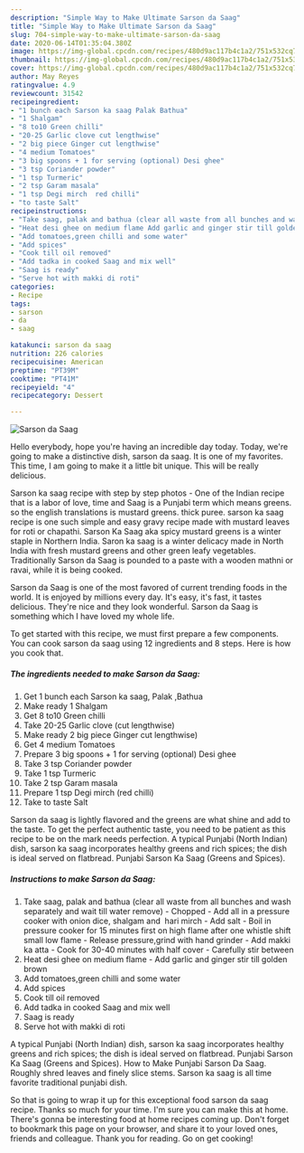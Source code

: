 ```yaml
---
description: "Simple Way to Make Ultimate Sarson da Saag"
title: "Simple Way to Make Ultimate Sarson da Saag"
slug: 704-simple-way-to-make-ultimate-sarson-da-saag
date: 2020-06-14T01:35:04.380Z
image: https://img-global.cpcdn.com/recipes/480d9ac117b4c1a2/751x532cq70/sarson-da-saag-recipe-main-photo.jpg
thumbnail: https://img-global.cpcdn.com/recipes/480d9ac117b4c1a2/751x532cq70/sarson-da-saag-recipe-main-photo.jpg
cover: https://img-global.cpcdn.com/recipes/480d9ac117b4c1a2/751x532cq70/sarson-da-saag-recipe-main-photo.jpg
author: May Reyes
ratingvalue: 4.9
reviewcount: 31542
recipeingredient:
- "1 bunch each Sarson ka saag Palak Bathua"
- "1 Shalgam"
- "8 to10 Green chilli"
- "20-25 Garlic clove cut lengthwise"
- "2 big piece Ginger cut lengthwise"
- "4 medium Tomatoes"
- "3 big spoons + 1 for serving (optional) Desi ghee"
- "3 tsp Coriander powder"
- "1 tsp Turmeric"
- "2 tsp Garam masala"
- "1 tsp Degi mirch  red chilli"
- "to taste Salt"
recipeinstructions:
- "Take saag, palak and bathua (clear all waste from all bunches and wash separately and wait till water remove) Chopped  Add all in a pressure cooker with onion dice, shalgam and  hari mirch Add salt Boil in pressure cooker for 15 minutes first on high flame after one whistle shift small low flame Release pressure,grind with hand grinder  Add makki ka atta Cook for 30-40 minutes with half cover  Carefully stir between"
- "Heat desi ghee on medium flame Add garlic and ginger stir till golden brown"
- "Add tomatoes,green chilli and some water"
- "Add spices"
- "Cook till oil removed"
- "Add tadka in cooked Saag and mix well"
- "Saag is ready"
- "Serve hot with makki di roti"
categories:
- Recipe
tags:
- sarson
- da
- saag

katakunci: sarson da saag 
nutrition: 226 calories
recipecuisine: American
preptime: "PT39M"
cooktime: "PT41M"
recipeyield: "4"
recipecategory: Dessert

---
```



![Sarson da Saag](https://img-global.cpcdn.com/recipes/480d9ac117b4c1a2/751x532cq70/sarson-da-saag-recipe-main-photo.jpg)

Hello everybody, hope you're having an incredible day today. Today, we're going to make a distinctive dish, sarson da saag. It is one of my favorites. This time, I am going to make it a little bit unique. This will be really delicious.

Sarson ka saag recipe with step by step photos - One of the Indian recipe that is a labor of love, time and Saag is a Punjabi term which means greens. so the english translations is mustard greens. thick puree. sarson ka saag recipe is one such simple and easy gravy recipe made with mustard leaves for roti or chapathi. Sarson Ka Saag aka spicy mustard greens is a winter staple in Northern India. Saron ka saag is a winter delicacy made in North India with fresh mustard greens and other green leafy vegetables. Traditionally Sarson da Saag is pounded to a paste with a wooden mathni or ravai, while it is being cooked.

Sarson da Saag is one of the most favored of current trending foods in the world. It is enjoyed by millions every day. It's easy, it's fast, it tastes delicious. They're nice and they look wonderful. Sarson da Saag is something which I have loved my whole life.


To get started with this recipe, we must first prepare a few components. You can cook sarson da saag using 12 ingredients and 8 steps. Here is how you cook that.

<!--inarticleads1-->

##### The ingredients needed to make Sarson da Saag:

1. Get 1 bunch each Sarson ka saag, Palak ,Bathua
1. Make ready 1 Shalgam
1. Get 8 to10 Green chilli
1. Take 20-25 Garlic clove (cut lengthwise)
1. Make ready 2 big piece Ginger cut lengthwise)
1. Get 4 medium Tomatoes
1. Prepare 3 big spoons + 1 for serving (optional) Desi ghee
1. Take 3 tsp Coriander powder
1. Take 1 tsp Turmeric
1. Take 2 tsp Garam masala
1. Prepare 1 tsp Degi mirch  (red chilli)
1. Take to taste Salt


Sarson da saag is lightly flavored and the greens are what shine and add to the taste. To get the perfect authentic taste, you need to be patient as this recipe to be on the mark needs perfection. A typical Punjabi (North Indian) dish, sarson ka saag incorporates healthy greens and rich spices; the dish is ideal served on flatbread. Punjabi Sarson Ka Saag (Greens and Spices). 

<!--inarticleads2-->

##### Instructions to make Sarson da Saag:

1. Take saag, palak and bathua (clear all waste from all bunches and wash separately and wait till water remove) - Chopped  - Add all in a pressure cooker with onion dice, shalgam and  hari mirch - Add salt - Boil in pressure cooker for 15 minutes first on high flame after one whistle shift small low flame - Release pressure,grind with hand grinder  - Add makki ka atta - Cook for 30-40 minutes with half cover  - Carefully stir between
1. Heat desi ghee on medium flame - Add garlic and ginger stir till golden brown
1. Add tomatoes,green chilli and some water
1. Add spices
1. Cook till oil removed
1. Add tadka in cooked Saag and mix well
1. Saag is ready
1. Serve hot with makki di roti


A typical Punjabi (North Indian) dish, sarson ka saag incorporates healthy greens and rich spices; the dish is ideal served on flatbread. Punjabi Sarson Ka Saag (Greens and Spices). How to Make Punjabi Sarson Da Saag. Roughly shred leaves and finely slice stems. Sarson ka saag is all time favorite traditional punjabi dish. 

So that is going to wrap it up for this exceptional food sarson da saag recipe. Thanks so much for your time. I'm sure you can make this at home. There's gonna be interesting food at home recipes coming up. Don't forget to bookmark this page on your browser, and share it to your loved ones, friends and colleague. Thank you for reading. Go on get cooking!
